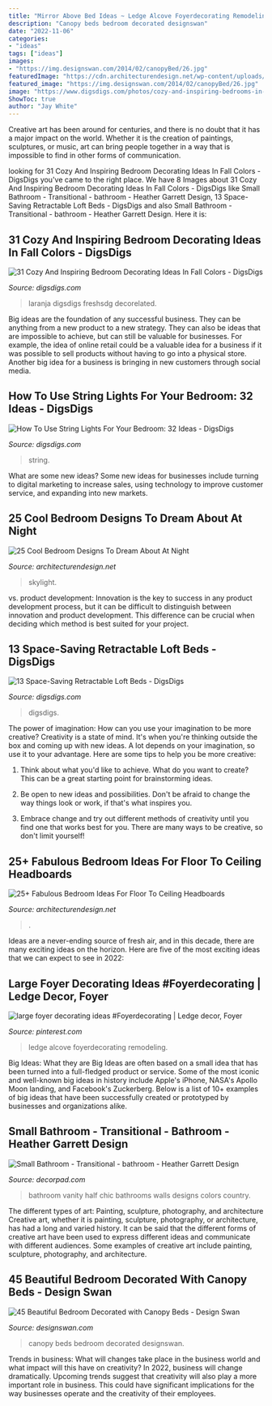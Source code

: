 ```yaml
---
title: "Mirror Above Bed Ideas ~ Ledge Alcove Foyerdecorating Remodeling"
description: "Canopy beds bedroom decorated designswan"
date: "2022-11-06"
categories:
- "ideas"
tags: ["ideas"]
images:
- "https://img.designswan.com/2014/02/canopyBed/26.jpg"
featuredImage: "https://cdn.architecturendesign.net/wp-content/uploads/2015/08/AD-Floor-To-Ceiling-Headboards-01.gif"
featured_image: "https://img.designswan.com/2014/02/canopyBed/26.jpg"
image: "https://www.digsdigs.com/photos/cozy-and-inspiring-bedrooms-in-fall-colors-33.jpg"
ShowToc: true
author: "Jay White"
---
```



Creative art has been around for centuries, and there is no doubt that it has a major impact on the world. Whether it is the creation of paintings, sculptures, or music, art can bring people together in a way that is impossible to find in other forms of communication.

	

		
looking for 31 Cozy And Inspiring Bedroom Decorating Ideas In Fall Colors - DigsDigs you've came to the right place. We have 8 Images about 31 Cozy And Inspiring Bedroom Decorating Ideas In Fall Colors - DigsDigs like Small Bathroom - Transitional - bathroom - Heather Garrett Design, 13 Space-Saving Retractable Loft Beds - DigsDigs and also Small Bathroom - Transitional - bathroom - Heather Garrett Design. Here it is:
		
    
## 31 Cozy And Inspiring Bedroom Decorating Ideas In Fall Colors - DigsDigs

<img loading=lazy src="https://www.digsdigs.com/photos/cozy-and-inspiring-bedrooms-in-fall-colors-33.jpg" onerror="this.onerror=null;this.src='https://tse2.mm.bing.net/th?id=OIP.OCyUfA0FBEsX5SuQjwk0MQHaE6&amp;pid=15.1';" alt="31 Cozy And Inspiring Bedroom Decorating Ideas In Fall Colors - DigsDigs">

_Source: digsdigs.com_

>laranja digsdigs freshsdg decorelated. 

	

Big ideas are the foundation of any successful business. They can be anything from a new product to a new strategy. They can also be ideas that are impossible to achieve, but can still be valuable for businesses. For example, the idea of online retail could be a valuable idea for a business if it was possible to sell products without having to go into a physical store. Another big idea for a business is bringing in new customers through social media.

    
## How To Use String Lights For Your Bedroom: 32 Ideas - DigsDigs

<img loading=lazy src="https://www.digsdigs.com/photos/how-to-use-string-lights-for-your-bedroom-ideas-24.jpg" onerror="this.onerror=null;this.src='https://tse4.mm.bing.net/th?id=OIP.slB5BRc-u6OQk4pI1tIv2wHaJ3&amp;pid=15.1';" alt="How To Use String Lights For Your Bedroom: 32 Ideas - DigsDigs">

_Source: digsdigs.com_

>string. 

	

What are some new ideas?
Some new ideas for businesses include turning to digital marketing to increase sales, using technology to improve customer service, and expanding into new markets.

    
## 25 Cool Bedroom Designs To Dream About At Night

<img loading=lazy src="https://cdn.architecturendesign.net/wp-content/uploads/2014/09/5-fancy-hotel-bedroom-skylight-view1.jpg" onerror="this.onerror=null;this.src='https://tse1.mm.bing.net/th?id=OIP.t1wf8Q0bKhuOPxUy-G0F2AHaLI&amp;pid=15.1';" alt="25 Cool Bedroom Designs To Dream About At Night">

_Source: architecturendesign.net_

>skylight. 

	

vs. product development:
Innovation is the key to success in any product development process, but it can be difficult to distinguish between innovation and product development. This difference can be crucial when deciding which method is best suited for your project.

    
## 13 Space-Saving Retractable Loft Beds - DigsDigs

<img loading=lazy src="https://www.digsdigs.com/photos/space-saving-retractable-loft-beds-13.jpg" onerror="this.onerror=null;this.src='https://tse3.mm.bing.net/th?id=OIP.ONH7zzyvNGbkv2YIFvwLOgHaGn&amp;pid=15.1';" alt="13 Space-Saving Retractable Loft Beds - DigsDigs">

_Source: digsdigs.com_

>digsdigs. 

	

The power of imagination: How can you use your imagination to be more creative?
Creativity is a state of mind. It's when you're thinking outside the box and coming up with new ideas. A lot depends on your imagination, so use it to your advantage. Here are some tips to help you be more creative:
1. Think about what you'd like to achieve. What do you want to create? This can be a great starting point for brainstorming ideas.

2. Be open to new ideas and possibilities. Don't be afraid to change the way things look or work, if that's what inspires you.

3. Embrace change and try out different methods of creativity until you find one that works best for you. There are many ways to be creative, so don't limit yourself!

    
## 25+ Fabulous Bedroom Ideas For Floor To Ceiling Headboards

<img loading=lazy src="https://cdn.architecturendesign.net/wp-content/uploads/2015/08/AD-Floor-To-Ceiling-Headboards-01.gif" onerror="this.onerror=null;this.src='https://tse4.mm.bing.net/th?id=OIP.57f41RG6LNHpJl56Nx4LZwHaJ4&amp;pid=15.1';" alt="25+ Fabulous Bedroom Ideas For Floor To Ceiling Headboards">

_Source: architecturendesign.net_

>. 

	

Ideas are a never-ending source of fresh air, and in this decade, there are many exciting ideas on the horizon. Here are five of the most exciting ideas that we can expect to see in 2022: 

    
## Large Foyer Decorating Ideas #Foyerdecorating | Ledge Decor, Foyer

<img loading=lazy src="https://i.pinimg.com/736x/ab/57/9b/ab579bed2e3bf5708729645e37f706df.jpg" onerror="this.onerror=null;this.src='https://tse2.mm.bing.net/th?id=OIP.q31Kd4d5t3fUuaroYu2-CwHaLI&amp;pid=15.1';" alt="large foyer decorating ideas #Foyerdecorating | Ledge decor, Foyer">

_Source: pinterest.com_

>ledge alcove foyerdecorating remodeling. 

	

Big Ideas: What they are
Big Ideas are often based on a small idea that has been turned into a full-fledged product or service. Some of the most iconic and well-known big ideas in history include Apple's iPhone, NASA's Apollo Moon landing, and Facebook's Zuckerberg. 
Below is a list of 10+ examples of big ideas that have been successfully created or prototyped by businesses and organizations alike.

    
## Small Bathroom - Transitional - Bathroom - Heather Garrett Design

<img loading=lazy src="https://cdn.decorpad.com/photos/2011/01/12/cb1bc5162b77.png" onerror="this.onerror=null;this.src='https://tse2.mm.bing.net/th?id=OIP.024960I0CYvXiXJlbMoi_AAAAA&amp;pid=15.1';" alt="Small Bathroom - Transitional - bathroom - Heather Garrett Design">

_Source: decorpad.com_

>bathroom vanity half chic bathrooms walls designs colors country. 

	

The different types of art: Painting, sculpture, photography, and architecture
Creative art, whether it is painting, sculpture, photography, or architecture, has had a long and varied history. It can be said that the different forms of creative art have been used to express different ideas and communicate with different audiences. Some examples of creative art include painting, sculpture, photography, and architecture.

    
## 45 Beautiful Bedroom Decorated With Canopy Beds - Design Swan

<img loading=lazy src="https://img.designswan.com/2014/02/canopyBed/26.jpg" onerror="this.onerror=null;this.src='https://tse1.mm.bing.net/th?id=OIP.5Aj8VzTixePcflxyfU-WGAHaF0&amp;pid=15.1';" alt="45 Beautiful Bedroom Decorated with Canopy Beds - Design Swan">

_Source: designswan.com_

>canopy beds bedroom decorated designswan. 

	

Trends in business: What will changes take place in the business world and what impact will this have on creativity?
In 2022, business will change dramatically. Upcoming trends suggest that creativity will also play a more important role in business. This could have significant implications for the way businesses operate and the creativity of their employees.

